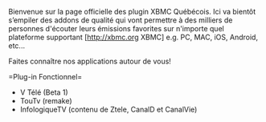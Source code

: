 Bienvenue sur la page officielle des plugin XBMC Québécois. Ici va bientôt s’empiler des addons de qualité qui vont permettre à des milliers de personnes d'écouter leurs émissions favorites sur n'importe quel plateforme supportant [http://xbmc.org XBMC] e.g. PC, MAC, iOS, Android, etc...

Faites connaître nos applications autour de vous! 


=Plug-in Fonctionnel=
  * V Télé (Beta 1)
  * TouTv (remake)
  * InfologiqueTV (contenu de Ztele, CanalD et CanalVie)
